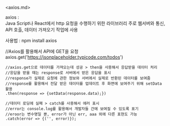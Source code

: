 
<axios.md>

axios :    
    Java Script나 React에서 http 요청을 수행하기 위한 라이브러리
    주로 웹서버와 통신, API 호출, 데이터 가져오기 작업에 사용

사용법 : 
    npm install axios


//Axios를 활용해서 API에 GET을 요청
axios.get('https://jsonplaceholder.typicode.com/todos')

    //axios.get으로 데이터를 가져오는데 성공 > then을 사용해서 응답받을 데이터 처리
    //응답을 받을 때는 response로 서버에서 받은 응답을 표시
    //response가 실제로 요청에 관한 정보와 서버에서 실제로 반환된 데이터를 보여줌
    //response를 활용해서 전달 받은 데이터를 업데이트 후 화면에 보여주기 위해 setData 활용
    .then(response => {setData(response.data);})

    //데이터 로딩에 실패 > catch를 사용해서 에러 표시
    //error는 console.log를 활용해서 개발자들 간에 보여질 수 있도록 표기
    //eroor는 변수명일 뿐, error가 아닌 err, aaa 외에 다른 표현도 가능
    .catch(error => {('', error)});
